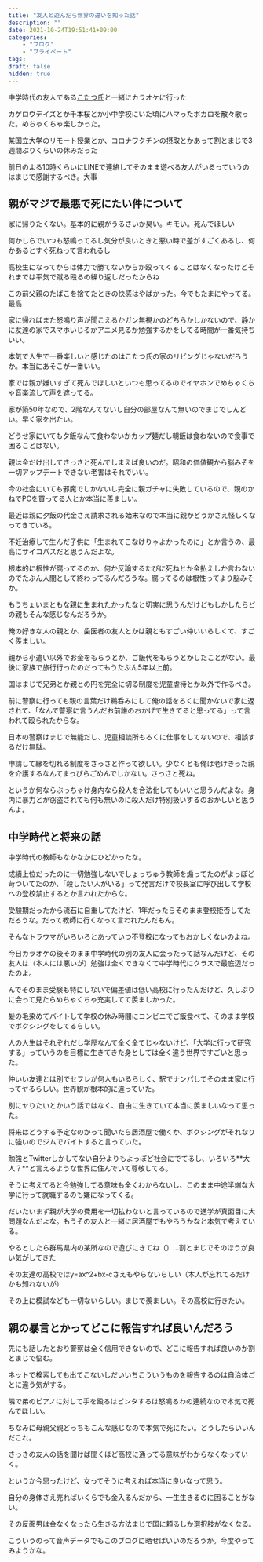 ```yaml
---
title: "友人と遊んだら世界の違いを知った話"
description: ""
date: 2021-10-24T19:51:41+09:00
categories:
    - "ブログ"
    - "プライベート"
tags:
draft: false
hidden: true
---
```


中学時代の友人である[こたつ氏](https://twitter.com/often_1111)と一緒にカラオケに行った

カゲロウデイズとか千本桜とか小中学校にいた頃にハマったボカロを散々歌った。めちゃくちゃ楽しかった。

某国立大学のリモート授業とか、コロナワクチンの摂取とかあって割とまじで3週間ぶりくらいの休みだった

前日のよる10時くらいにLINEで連絡してそのまま遊べる友人がいるっていうのはまじで感謝するべき。大事

## 親がマジで最悪で死にたい件について

家に帰りたくない。基本的に親がうるさいか臭い。キモい。死んでほしい

何かしらでいつも怒鳴ってるし気分が良いときと悪い時で差がすごくあるし、何かあるとすぐ死ねって言われるし

高校生になってからは体力で勝てないからか殴ってくることはなくなったけどそれまでは平気で蹴る殴るの繰り返しだったからね

この前父親のたばこを捨てたときの快感はやばかった。今でもたまにやってる。最高

家に帰ればまた怒鳴り声が聞こえるかガン無視かのどちらかしかないので、静かに友達の家でスマホいじるかアニメ見るか勉強するかをしてる時間が一番気持ちいい。

本気で人生で一番楽しいと感じたのはこたつ氏の家のリビングじゃないだろうか。本当にあそこが一番いい。

家では親が嫌いすぎて死んでほしいといつも思ってるのでイヤホンでめちゃくちゃ音楽流して声を遮ってる。

家が築50年なので、2階なんてないし自分の部屋なんて無いのでまじでしんどい。早く家を出たい。

どうせ家にいても夕飯なんて食わないかカップ麺だし朝飯は食わないので食事で困ることはない。

親は金だけ出してさっさと死んでしまえば良いのだ。昭和の価値観から脳みそを一切アップデートできない老害はそれでいい。

今の社会にいても邪魔でしかないし完全に親ガチャに失敗しているので、親のかねでPCを買ってる人とか本当に羨ましい。

最近は親に夕飯の代金さえ請求される始末なので本当に親かどうかさえ怪しくなってきている。

不妊治療して生んだ子供に「生まれてこなけりゃよかったのに」とか言うの、最高にサイコパスだと思うんだよな。

根本的に根性が腐ってるのか、何か反論するたびに死ねとか金払えしか言わないのでたぶん人間として終わってるんだろうな。腐ってるのは根性ってより脳みそか。

もうちょいまともな親に生まれたかったなと切実に思うんだけどもしかしたらどの親もそんな感じなんだろうか。

俺の好きな人の親とか、歯医者の友人とかは親ともすごい仲いいらしくて、すごく羨ましい。

親から小遣い以外でお金をもらうとか、ご飯代をもらうとかしたことがない。最後に家族で旅行行ったのだってもうたぶん5年以上前。

国はまじで兄弟とか親との円を完全に切る制度を児童虐待とか以外で作るべき。

前に警察に行っても親の言葉だけ鵜呑みにして俺の話をろくに聞かないで家に返されて、「なんで警察に言うんだお前誰のおかげで生きてると思ってる」って言われて殴られたからな。

日本の警察はまじで無能だし、児童相談所もろくに仕事をしてないので、相談するだけ無駄。

申請して縁を切れる制度をさっさと作って欲しい。少なくとも俺は老けきった親を介護するなんてまっぴらごめんでしかない。さっさと死ね。

というか何ならぶっちゃけ身内なら殺人を合法化してもいいと思うんだよな。身内に暴力とか窃盗されても何も無いのに殺人だけ特別扱いするのおかしいと思うんよ。

## 中学時代と将来の話

中学時代の教師もなかなかにひどかったな。

成績上位だったのに一切勉強しないでしょっちゅう教師を煽ってたのがよっぽど苛ついてたのか、「殺したい人がいる」って発言だけで校長室に呼び出して学校への登校禁止するとか言われたからな。

受験期だったから流石に自重してたけど、1年だったらそのまま登校拒否してただろうな。だって教師に行くなって言われたんだもん。

そんなトラウマがいろいろとあっていつ不登校になってもおかしくないのよね。

今日カラオケの後そのまま中学時代の別の友人に会ったって話なんだけど、その友人は（本人には悪いが）勉強は全くできなくて中学時代にクラスで最底辺だったのよ。

んでそのまま受験も特にしないで偏差値は低い高校に行ったんだけど、久しぶりに会って見たらめちゃくちゃ充実してて羨ましかった。

髪の毛染めてバイトして学校の休み時間にコンビニでご飯食べて、そのまま学校でボクシングをしてるらしい。

人の人生はそれぞれだし学歴なんて全く全てじゃないけど、「大学に行って研究する」っていうのを目標に生きてきた身としては全く違う世界ですごいと思った。

仲いい友達とは別でセフレが何人もいるらしく、駅でナンパしてそのまま家に行ってヤるらしい。世界観が根本的に違っていた。

別にヤりたいとかいう話ではなく、自由に生きていて本当に羨ましいなって思った。

将来はどうする予定なのかって聞いたら居酒屋で働くか、ボクシングがそれなりに強いのでジムでバイトすると言っていた。

勉強とTwitterしかしてない自分よりもよっぽど社会にでてるし、いろいろ**大人？**と言えるような世界に住んでいて尊敬してる。

そうに考えてると今勉強してる意味も全くわからないし、このまま中途半端な大学に行って就職するのも嫌になってくる。

だいたいまず親が大学の費用を一切払わないと言っているので進学が真面目に大問題なんだよな。もうその友人と一緒に居酒屋でもやろうかなと本気で考えている。

やるとしたら群馬県内の某所なので遊びにきてね（）...割とまじでそのほうが良い気がしてきた

その友達の高校ではy=ax^2+bx-cさえもやらないらしい（本人が忘れてるだけかも知れないが）

その上に模試なども一切ないらしい。まじで羨ましい。その高校に行きたい。

## 親の暴言とかってどこに報告すれば良いんだろう

先にも話したとおり警察は全く信用できないので、どこに報告すれば良いのか割とまじで悩む。

ネットで検索しても出てこないしだいいちこういうものを報告するのは自治体ごとに違う気がする。

隣で弟のピアノに対して手を殴るはビンタするは怒鳴るわの連続なので本気で死んでほしい。

ちなみに母親父親どっちもこんな感じなので本気で死にたい。どうしたらいいんだこれ。

さっきの友人の話を聞けば聞くほど高校に通ってる意味がわからなくなっていく。

というか今思ったけど、女ってそうに考えれば本当に良いなって思う。

自分の身体さえ売ればいくらでも金入るんだから、一生生きるのに困ることがない。

その反面男は金なくなったら生きる方法まじで国に頼るしか選択肢がなくなる。

こういうのって音声データでもこのブログに晒せばいいのだろうか。今度やってみようかな。
